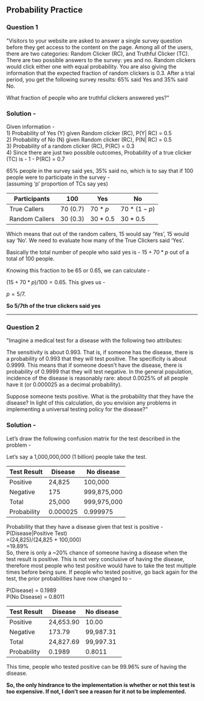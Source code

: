 ## Probability Practice

### Question 1

"Visitors to your website are asked to answer a single survey question before they get access to the content on the page. Among all of the users, there are two categories: Random Clicker (RC), and Truthful Clicker (TC). There are two possible answers to the survey: yes and no. Random clickers would click either one with equal probability. You are also giving the information that the expected fraction of random clickers is 0.3. After a trial period, you get the following survey results: 65% said Yes and 35% said No.

What fraction of people who are truthful clickers answered yes?"

### Solution -

Given information - <br> 1) Probability of Yes (Y) given Random clicker
(RC), P(Y\| RC) = 0.5 <br> 2) Probability of No (N) given Random clicker
(RC), P(N\| RC) = 0.5 <br> 3) Probability of a random clicker (RC),
P(RC) = 0.3 <br> 4) Since there are just two possible outcomes,
Probability of a true clicker (TC) is - 1 - P(RC) = 0.7

65% people in the survey said yes, 35% said no, which is to say that if
100 people were to participate in the survey - <br> (assuming ‘p’
proportion of TCs say yes)

| Participants   | 100      | Yes       | No              |
|----------------|----------|-----------|-----------------|
| True Callers   | 70 (0.7) | 70 \* *p* | 70 \* (1 − *p*) |
| Random Callers | 30 (0.3) | 30 \* 0.5 | 30 \* 0.5       |

Which means that out of the random callers, 15 would say ‘Yes’, 15 would
say ‘No’. We need to evaluate how many of the True Clickers said ‘Yes’.

Basically the total number of people who said yes is - 15 + 70 \* *p*
out of a total of 100 people. <br>

Knowing this fraction to be 65 or 0.65, we can calculate - <br>

(15 + 70 \* *p*)/100 = 0.65. This gives us - <br>

*p* = 5/7. <br>

**So 5/7th of the true clickers said yes**

------------------------------------------------------------------------



### Question 2

"Imagine a medical test for a disease with the following two attributes:

The sensitivity is about 0.993. That is, if someone has the disease, there is a probability of 0.993 that they will test positive.
The specificity is about 0.9999. This means that if someone doesn't have the disease, there is probability of 0.9999 that they will test negative.
In the general population, incidence of the disease is reasonably rare: about 0.0025% of all people have it (or 0.000025 as a decimal probability).

Suppose someone tests positive. What is the probability that they have the disease? In light of this calculation, do you envision any problems in implementing a universal testing policy for the disease?"

### Solution - 

Let’s draw the following confusion matrix for the test described in the
problem - <br>

Let’s say a 1,000,000,000 (1 billion) people take the test.

| Test Result | Disease  | No disease  |
|-------------|----------|-------------|
| Positive    | 24,825   | 100,000     |
| Negative    | 175      | 999,875,000 |
| Total       | 25,000   | 999,975,000 |
| Probability | 0.000025 | 0.999975    |

Probability that they have a disease given that test is positive - <br>
P(Disease\|Positive Test) <br> =(24,825)/(24,825 + 100,000) <br> =19.89%
<br> So, there is only a ~20% chance of someone having a disease when
the test result is positive. This is not very conclusive of having the
disease, therefore most people who test positive would have to take the
test multiple times before being sure. If people who tested positive, go
back again for the test, the prior probabilities have now changed to -

P(Disease) = 0.1989 <br> P(No Disease) = 0.8011

| Test Result | Disease   | No disease |
|-------------|-----------|------------|
| Positive    | 24,653.90 | 10.00      |
| Negative    | 173.79    | 99,987.31  |
| Total       | 24,827.69 | 99,997.31  |
| Probability | 0.1989    | 0.8011     |

This time, people who tested positive can be 99.96% sure of having the
disease.

**So, the only hindrance to the implementation is whether or not this
test is too expensive. If not, I don’t see a reason for it not to be
implemented.**
